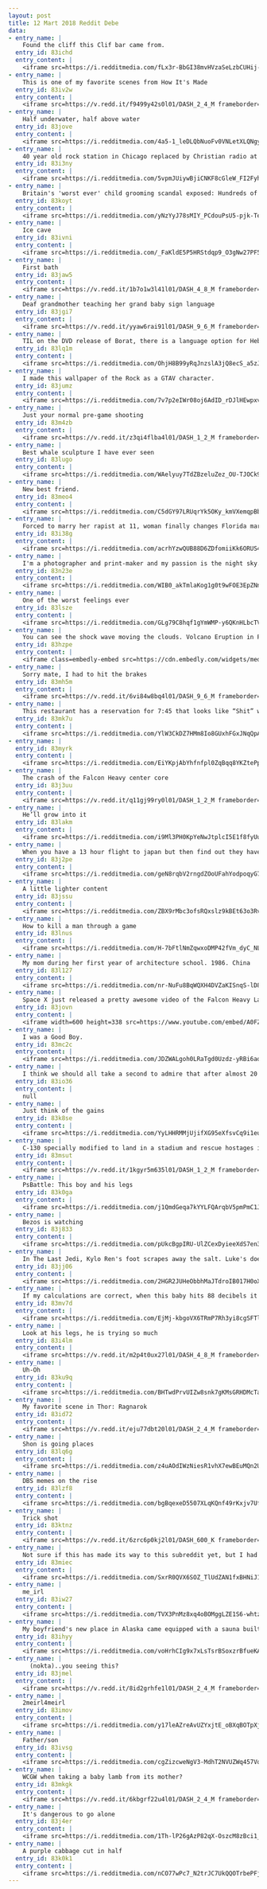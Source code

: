 ```yaml
---
layout: post
title: 12 Mart 2018 Reddit Debe
data:
- entry_name: |
    Found the cliff this Clif bar came from.
  entry_id: 83ichd
  entry_content: |
    <iframe src=https://i.redditmedia.com/fLx3r-BbGI38mvHVzaSeLzbCUHij-ptyPLSQZsR0NsE.jpg?fm=jpg&s=596471a7648c56784143e09a890e7ba7 frameborder=0></iframe>
- entry_name: |
    This is one of my favorite scenes from How It's Made
  entry_id: 83iv2w
  entry_content: |
    <iframe src=https://v.redd.it/f9499y42s0l01/DASH_2_4_M frameborder=0></iframe>
- entry_name: |
    Half underwater, half above water
  entry_id: 83jove
  entry_content: |
    <iframe src=https://i.redditmedia.com/4a5-1_leDLQbNuoFv0VNLetXLQNgydcfgCCx6Mh-9Vc.jpg?fm=jpg&s=e3f0dbe6f908470cd0195574d2200f2a frameborder=0></iframe>
- entry_name: |
    40 year old rock station in Chicago replaced by Christian radio at midnight last night. Signed off with Motley Crue’s “Shout at the Devil”, Iron Maiden’s “The Number of the Beast”, and AC/DC’s “Highway to Hell.
  entry_id: 83i3ny
  entry_content: |
    <iframe src=https://i.redditmedia.com/5vpmJUiywBjiCNKF8cGleW_FI2FyhnjXZeYVd1a4SEE.jpg?fm=jpg&s=cf2360fe29074f31fd89549551ecbad4 frameborder=0></iframe>
- entry_name: |
    Britain's 'worst ever' child grooming scandal exposed: Hundreds of young girls raped, beaten, sold for sex and some even killed: Authorities failed to act over 40 years - despite repeated warnings to social workers - with up to 1,000 girls, some as young as 11, abused in Telford.
  entry_id: 83koyt
  entry_content: |
    <iframe src=https://i.redditmedia.com/yNzYyJ78sMIY_PCdouPsU5-pjk-TeMe9VlKoXzqVub4.jpg?fm=jpg&s=571303c4ccad288c2242ec006e086560 frameborder=0></iframe>
- entry_name: |
    Ice cave
  entry_id: 83ivni
  entry_content: |
    <iframe src=https://i.redditmedia.com/_FaKldE5P5HRStdqp9_O3gNw27PF5alLg2YavcuKKL8.jpg?fm=jpg&s=2c74c069e93a23fbb328fad4ec430517 frameborder=0></iframe>
- entry_name: |
    First bath
  entry_id: 83jaw5
  entry_content: |
    <iframe src=https://v.redd.it/1b7o1w3l41l01/DASH_4_8_M frameborder=0></iframe>
- entry_name: |
    Deaf grandmother teaching her grand baby sign language
  entry_id: 83jgi7
  entry_content: |
    <iframe src=https://v.redd.it/yyaw6rai91l01/DASH_9_6_M frameborder=0></iframe>
- entry_name: |
    TIL on the DVD release of Borat, there is a language option for Hebrew, but choosing it only results in a warning screen reading You have been trapped, Jew!
  entry_id: 83lq1m
  entry_content: |
    <iframe src=https://i.redditmedia.com/OhjH8B99yRqJnzslA3jQ8ecS_a5zJ4WrAcN7ioYV5z4.jpg?fm=jpg&s=794d8433f9a0b8253fe68aad2c5d0c27 frameborder=0></iframe>
- entry_name: |
    I made this wallpaper of the Rock as a GTAV character.
  entry_id: 83jumz
  entry_content: |
    <iframe src=https://i.redditmedia.com/7v7p2eIWr08oj6AdID_rDJlHEwpxvAjMCHY167kxypI.jpg?fm=jpg&s=9736cc6a2213e0baaabaa57b96a42d28 frameborder=0></iframe>
- entry_name: |
    Just your normal pre-game shooting
  entry_id: 83m4zb
  entry_content: |
    <iframe src=https://v.redd.it/z3qi4flba4l01/DASH_1_2_M frameborder=0></iframe>
- entry_name: |
    Best whale sculpture I have ever seen
  entry_id: 83lugo
  entry_content: |
    <iframe src=https://i.redditmedia.com/WAelyuy7TdZBzeluZez_OU-TJOCk9CLxKkYWoxiJb0c.jpg?fm=jpg&s=1cab6e38e8ffc6e92ee99284724e54b4 frameborder=0></iframe>
- entry_name: |
    New best friend.
  entry_id: 83meo4
  entry_content: |
    <iframe src=https://i.redditmedia.com/C5dGY97LRUqrYk5OKy_kmVXemqpBb06XnnQHuXwjoxw.jpg?fm=jpg&s=007fb9499e938d2bf1f6e37e86bf8e76 frameborder=0></iframe>
- entry_name: |
    Forced to marry her rapist at 11, woman finally changes Florida marriage law
  entry_id: 83i38g
  entry_content: |
    <iframe src=https://i.redditmedia.com/acrhYzwQUB88D6ZDfomiiKk6ORUS4aWyDWnLuwvX1xk.jpg?fm=jpg&s=e32fdc7ff83ddb03c3e14d81b9c1bcfd frameborder=0></iframe>
- entry_name: |
    I'm a photographer and print-maker and my passion is the night sky. I made this 7-hexagon canvas cluster in honor of the forthcoming James Webb Telescope. The photo is of the Milky Way over WEBBer Lake, CA
  entry_id: 83n23e
  entry_content: |
    <iframe src=https://i.redditmedia.com/WIB0_akTmlaKog1g0t9wFOE3EpZNn9bdpM3HUYwAx9U.jpg?fm=jpg&s=5c7e13292880e2f1fb02d51e35c68808 frameborder=0></iframe>
- entry_name: |
    One of the worst feelings ever
  entry_id: 83lsze
  entry_content: |
    <iframe src=https://i.redditmedia.com/GLg79C8hqf1gYmWMP-y6QKnHLbcTViSdrmi_6Y8zE8A.jpg?fm=jpg&s=82c6401cb277adef68d34b483cc933a8 frameborder=0></iframe>
- entry_name: |
    You can see the shock wave moving the clouds. Volcano Eruption in Papua New Guinea.
  entry_id: 83hzpe
  entry_content: |
    <iframe class=embedly-embed src=https://cdn.embedly.com/widgets/media.html?src=https%3A%2F%2Fgfycat.com%2Fifr%2FIckyFreeHippopotamus&url=https%3A%2F%2Fgfycat.com%2FIckyFreeHippopotamus&image=https%3A%2F%2Fthumbs.gfycat.com%2FIckyFreeHippopotamus-size_restricted.gif&key=522baf40bd3911e08d854040d3dc5c07&type=text%2Fhtml&schema=gfycat width=600 height=338 scrolling=no frameborder=0 allowfullscreen></iframe>
- entry_name: |
    Sorry mate, I had to hit the brakes
  entry_id: 83mh5m
  entry_content: |
    <iframe src=https://v.redd.it/6vi84w8bq4l01/DASH_9_6_M frameborder=0></iframe>
- entry_name: |
    This restaurant has a reservation for 7:45 that looks like “Shit” when read upside down.
  entry_id: 83mk7u
  entry_content: |
    <iframe src=https://i.redditmedia.com/YlW3CkDZ7HMm8Io8GUxhFGxJNqQpA5QRRxPn1sP_ikw.jpg?fm=jpg&s=147449c6c1182401b4098699e3791a48 frameborder=0></iframe>
- entry_name: |
  entry_id: 83myrk
  entry_content: |
    <iframe src=https://i.redditmedia.com/EiYKpjAbYhfnfpl0ZqBqq8YKZtePpBXiqvsi0bpfsXU.jpg?fm=jpg&s=b8deccb2e238996f037ea54c8550fd88 frameborder=0></iframe>
- entry_name: |
    The crash of the Falcon Heavy center core
  entry_id: 83j3uu
  entry_content: |
    <iframe src=https://v.redd.it/q11gj99ry0l01/DASH_1_2_M frameborder=0></iframe>
- entry_name: |
    He’ll grow into it
  entry_id: 83lakm
  entry_content: |
    <iframe src=https://i.redditmedia.com/i9Ml3PH0KpYeNwJtplcI5E1f8fyUuOTo1_SIxM1eTuo.jpg?fm=jpg&s=d45746a4b631d9512175d564ccf03280 frameborder=0></iframe>
- entry_name: |
    When you have a 13 hour flight to japan but then find out they have all of the prequels on the in flight movie library.
  entry_id: 83j2pe
  entry_content: |
    <iframe src=https://i.redditmedia.com/geN8rqbV2rngdZOoUFahYodpoqyG7LXDg6upMDNY_UQ.jpg?fm=jpg&s=69488313f0b9badf13f9a90c043335c7 frameborder=0></iframe>
- entry_name: |
    A little lighter content
  entry_id: 83jssu
  entry_content: |
    <iframe src=https://i.redditmedia.com/ZBX9rMbc3ofsRQxslz9kBEt63o3RvGcVzHBel5Jf5rA.jpg?fm=jpg&s=2d9d7e6bf4fcca72343b40ec4cba7ebf frameborder=0></iframe>
- entry_name: |
    How to kill a man through a game
  entry_id: 83lnus
  entry_content: |
    <iframe src=https://i.redditmedia.com/H-7bFtlNmZqwxoDMP42fVm_dyC_NLNbQ4Sm4dflYrRo.jpg?fm=jpg&s=1ae96d0275ce47980afde1e02a3df72b frameborder=0></iframe>
- entry_name: |
    My mom during her first year of architecture school. 1986. China
  entry_id: 83l127
  entry_content: |
    <iframe src=https://i.redditmedia.com/nr-NuFu8BqWQXH4DVZaKISnqS-lD8Yf6wvM40R0s81A.jpg?fm=jpg&s=0e6f35c71a6990facf61428b8ea24617 frameborder=0></iframe>
- entry_name: |
    Space X just released a pretty awesome video of the Falcon Heavy Launch.
  entry_id: 83jovn
  entry_content: |
    <iframe width=600 height=338 src=https://www.youtube.com/embed/A0FZIwabctw?feature=oembed&enablejsapi=1&enablejsapi=1&enablejsapi=1 frameborder=0 allow=autoplay; encrypted-media allowfullscreen></iframe>
- entry_name: |
    I was a Good Boy.
  entry_id: 83mc2c
  entry_content: |
    <iframe src=https://i.redditmedia.com/JDZWALgoh0LRaTgd0Uzdz-yRBi6aqldkwG-zH4Hziq0.jpg?fm=jpg&s=9e875dafe8446158d876bd143a0cd2f5 frameborder=0></iframe>
- entry_name: |
    I think we should all take a second to admire that after almost 20 years Office Space still accurately portrays America corporate culture.
  entry_id: 83io36
  entry_content: |
    null
- entry_name: |
    Just think of the gains
  entry_id: 83k8se
  entry_content: |
    <iframe src=https://i.redditmedia.com/YyLHHRMMjUjifXG95eXfsvCq9i1euQilM5o27o2L17w.jpg?fm=jpg&s=eda27ad059071e8f48595219a25ac65c frameborder=0></iframe>
- entry_name: |
    C-130 specially modified to land in a stadium and rescue hostages in Iran in 1980
  entry_id: 83msut
  entry_content: |
    <iframe src=https://v.redd.it/1kgyr5m635l01/DASH_1_2_M frameborder=0></iframe>
- entry_name: |
    PsBattle: This boy and his legs
  entry_id: 83k0ga
  entry_content: |
    <iframe src=https://i.redditmedia.com/j1QmdGeqa7kYYLFQArqbV5pmPmC1Jx4F9z7LbbpIoXw.jpg?fm=jpg&s=37d4b2b044ceff8168f627e22278a441 frameborder=0></iframe>
- entry_name: |
    Bezos is watching
  entry_id: 83j833
  entry_content: |
    <iframe src=https://i.redditmedia.com/pUkcBgpIRU-UlZCexDyieeXdS7en3CK4hcelGsvsmGA.jpg?fm=jpg&s=86df0e0d8187d20ff65cb2b994e1ea4e frameborder=0></iframe>
- entry_name: |
    In The Last Jedi, Kylo Ren's foot scrapes away the salt. Luke's does not.
  entry_id: 83jj06
  entry_content: |
    <iframe src=https://i.redditmedia.com/2HGR2JUHeObbhMaJTdroIB017H0oX1vyB-Oyj6GMfjg.gif?fm=jpg&s=a40917ca5679452f0156e3758511223c frameborder=0></iframe>
- entry_name: |
    If my calculations are correct, when this baby hits 88 decibels it's gonna be too darn loud.
  entry_id: 83mv7d
  entry_content: |
    <iframe src=https://i.redditmedia.com/EjMj-kbgoVX6TRmP7Rh3yi8cgSFTlxpTaqxh_n10C5Q.jpg?fm=jpg&s=63fdbc2f942dfba3cf91329c477ee121 frameborder=0></iframe>
- entry_name: |
    Look at his legs, he is trying so much
  entry_id: 83i4lm
  entry_content: |
    <iframe src=https://v.redd.it/m2p4t0ux27l01/DASH_4_8_M frameborder=0></iframe>
- entry_name: |
    Uh-Oh
  entry_id: 83ku9q
  entry_content: |
    <iframe src=https://i.redditmedia.com/BHTwdPrvUIZw8snk7gKMsGRHDMcTaGITjpw7zwFV7o4.jpg?fm=jpg&s=0364b0ace7cc738ef040d6b2436735a1 frameborder=0></iframe>
- entry_name: |
    My favorite scene in Thor: Ragnarok
  entry_id: 83id72
  entry_content: |
    <iframe src=https://v.redd.it/eju77dbt20l01/DASH_2_4_M frameborder=0></iframe>
- entry_name: |
    Shon is going places
  entry_id: 83lq6g
  entry_content: |
    <iframe src=https://i.redditmedia.com/z4uAOdIWzNiesR1vhX7ewBEuMQn2U9g6gf8cDTqO-wQ.jpg?fm=jpg&s=bf617201b470e49acc7b6326b925ea07 frameborder=0></iframe>
- entry_name: |
    DBS memes on the rise
  entry_id: 83lzf8
  entry_content: |
    <iframe src=https://i.redditmedia.com/bgBqexeD5507XLqKQnf49rKxjv7UflPZplBFJWq5E10.jpg?fm=jpg&s=d6cd476127777ae726104aa62637be4f frameborder=0></iframe>
- entry_name: |
    Trick shot
  entry_id: 83ktnz
  entry_content: |
    <iframe src=https://v.redd.it/6zrc6p0kj2l01/DASH_600_K frameborder=0></iframe>
- entry_name: |
    Not sure if this has made its way to this subreddit yet, but I had to share as I love this reasoning.
  entry_id: 83miec
  entry_content: |
    <iframe src=https://i.redditmedia.com/SxrR0QVX6SOZ_TlUdZAN1fxBHNiJ1y6YlZJaIpPbwTE.jpg?fm=jpg&s=6841624a7baf3dfabe17122df1f84786 frameborder=0></iframe>
- entry_name: |
    me_irl
  entry_id: 83iw27
  entry_content: |
    <iframe src=https://i.redditmedia.com/TVX3PnMz8xq4oBOMggLZE1S6-whtzWIffEwwrkennvk.jpg?fm=jpg&s=222a668c5a306a5bdce751f07f5c22d4 frameborder=0></iframe>
- entry_name: |
    My boyfriend's new place in Alaska came equipped with a sauna built into an old airstream trailer, and it's quite cozy.
  entry_id: 83ihyy
  entry_content: |
    <iframe src=https://i.redditmedia.com/voHrhCIg9x7xLsTsrBSoxzrBfueKAvlXzyJ4IGbcRRM.jpg?fm=jpg&s=5498678b5b6195d598c21c246e2707b2 frameborder=0></iframe>
- entry_name: |
      (nokta)..you seeing this?
  entry_id: 83jmel
  entry_content: |
    <iframe src=https://v.redd.it/8id2grhfe1l01/DASH_2_4_M frameborder=0></iframe>
- entry_name: |
    2meirl4meirl
  entry_id: 83imov
  entry_content: |
    <iframe src=https://i.redditmedia.com/y17leAZreAvUZYxjtE_oBXqBOTpXjscJ95OVQoV3jns.jpg?fm=jpg&s=db01b6345d8e0f01e941d3cfd5f53c2d frameborder=0></iframe>
- entry_name: |
    Father/son
  entry_id: 83ivsg
  entry_content: |
    <iframe src=https://i.redditmedia.com/cgZizcweNgV3-MdhT2NVUZWq457Vqc06TsP7WvOYZF4.jpg?fm=jpg&s=ac504136740d19f12ccffe28aec76cad frameborder=0></iframe>
- entry_name: |
    WCGW when taking a baby lamb from its mother?
  entry_id: 83mkgk
  entry_content: |
    <iframe src=https://v.redd.it/6kbgrf22u4l01/DASH_2_4_M frameborder=0></iframe>
- entry_name: |
    It's dangerous to go alone
  entry_id: 83j4er
  entry_content: |
    <iframe src=https://i.redditmedia.com/1Th-lP26gAzP82qX-OszcM8zBci1_ceVGaizBxLBfsU.jpg?fm=jpg&s=a2ba83d999d51df14e6dd6ebfe3cbdf9 frameborder=0></iframe>
- entry_name: |
    A purple cabbage cut in half
  entry_id: 83k0k1
  entry_content: |
    <iframe src=https://i.redditmedia.com/nCO77wPc7_N2trJC7UkQQOTrbePFjf8ZaPqmXwmmnM4.jpg?fm=jpg&s=538d8546133ee9966f1da3022e17f89f frameborder=0></iframe>
---
```

